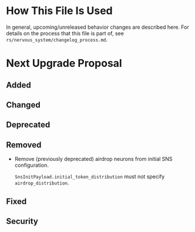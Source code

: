 # How This File Is Used

In general, upcoming/unreleased behavior changes are described here. For details
on the process that this file is part of, see
`rs/nervous_system/changelog_process.md`.


# Next Upgrade Proposal

## Added

## Changed

## Deprecated

## Removed

* Remove (previously deprecated) airdrop neurons from initial SNS configuration.

  `SnsInitPayload.initial_token_distribution` must not specify `airdrop_distribution`.

## Fixed

## Security
